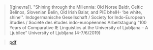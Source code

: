 > [[ginevra]]. "Shining through the Millennia: Old Norse Baldr, Celtic Belinos, Slovenian Belin, Old Irish Balar, and PIE bhelH- ‘be white, shine’". Indogermanische Gesellschaft / Society for Indo-European Studies / Société des études indo-européennes Arbeitstagung “100 Years of Comparative IE Linguistics at the University of Ljubljana – A Ljubilee” University of Ljubljana (4-7/6/2019)

> [pdf](ginevra2019-shining.pdf)